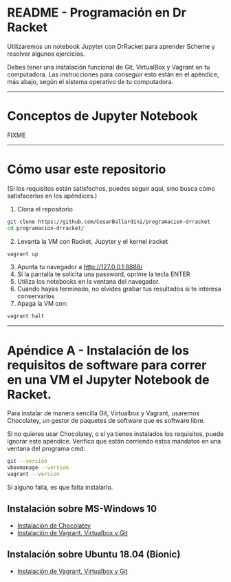 # README - Programación en Dr Racket

Utilizaremos un notebook Jupyter con DrRacket para aprender Scheme y resolver algunos ejercicios.

Debes tener una instalación funcional de Git, VirtualBox y Vagrant en tu computadora.  Las instrucciones para conseguir esto están en el apéndice, más abajo,
según el sistema operativo de tu computadora.

---
# Conceptos de Jupyter Notebook

FIXME

---
# Cómo usar este repositorio

(Si los requisitos están satisfechos, puedes seguir aquí, sino busca cómo satisfacerlos en los apéndices.)

1. Clona el repositorio
```bash
git clone https://github.com/CesarBallardini/programacion-drracket
cd programacion-drracket/
```
2. Levanta la VM con Racket, Jupyter y el kernel iracket
```bash
vagrant up
```
3. Apunta tu navegador a http://127.0.0.1:8888/
4. Si la pantalla te solicita una password, oprime la tecla ENTER
5. Utiliza los notebooks en la ventana del navegador.
6. Cuando hayas terminado, no olvides grabar tus resultados si te interesa conservarlos
7. Apaga la VM con:
```bash
vagrant halt
```



---
# Apéndice A - Instalación de los requisitos de software para correr en una VM el Jupyter Notebook de Racket.

Para instalar de manera sencilla Git, Virtualbox y Vagrant, usaremos Chocolatey, un gestor de paquetes de software que es software libre.

Si no quieres usar Chocolatey, o si ya tienes instalados los requisitos, puede ignorar este apéndice.
Verifica que están corriendo estos mandatos en una ventana del programa cmd:

```bash
git --version
vboxmanage --version
vagrant --version
```

Si alguno falla, es que falta instalarlo.


## Instalación sobre MS-Windows 10

* [Instalación de Chocolatey](Instalacion-chocolatey.md)
* [Instalación de Vagrant, Virtualbox y Git](MS-Windows10-Instalacion-vagrant-virtualbox-git.md)

## Instalación sobre Ubuntu 18.04 (Bionic)

* [Instalación de Vagrant, Virtualbox y Git](Ubuntu-Bionic-Instalacion-vagrant-virtualbox-git.md)


